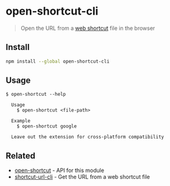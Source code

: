 # open-shortcut-cli

> Open the URL from a [web shortcut](https://en.wikipedia.org/wiki/File_shortcut) file in the browser

## Install

```sh
npm install --global open-shortcut-cli
```

## Usage

```
$ open-shortcut --help

  Usage
    $ open-shortcut <file-path>

  Example
    $ open-shortcut google

  Leave out the extension for cross-platform compatibility
```

## Related

- [open-shortcut](https://github.com/sindresorhus/open-shortcut) - API for this module
- [shortcut-url-cli](https://github.com/sindresorhus/shortcut-url-cli) - Get the URL from a web shortcut file
